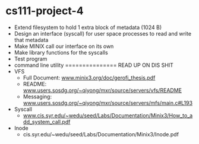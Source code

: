 cs111-project-4
===============
+ Extend filesystem to hold 1 extra block of metadata (1024 B)
+ Design an interface (syscall) for user space processes to read and write that metadata
+ Make MINIX call our interface on its own
+ Make library functions for the syscalls
+ Test program
+ command line utility
===============
READ UP ON DIS SHIT
+ VFS
    + Full Document: www.minix3.org/doc/gerofi_thesis.pdf
    + README: www.users.sosdg.org/~qiyong/mxr/source/servers/vfs/README
    + Messaging: www.users.sosdg.org/~qiyong/mxr/source/servers/mfs/main.c#L193
+ Syscall
	+ www.cis.syr.edu/~wedu/seed/Labs/Documentation/Minix3/How_to_add_system_call.pdf
+ Inode
	+ cis.syr.edu/~wedu/seed/Labs/Documentation/Minix3/Inode.pdf


